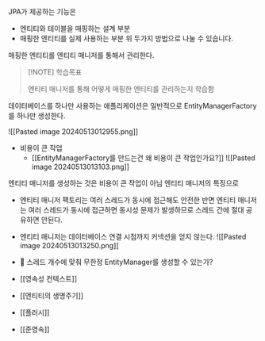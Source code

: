 
JPA가 제공하는 기능은 
- 엔티티와 테이블을 매핑하는 설계 부분
- 매핑한 엔티티를 실제 사용하는 부분
위 두가지 방법으로 나눌 수 있습니다. 


매핑한 엔티티를 엔티티 매니저를 통해서 관리한다. 

> [!NOTE] 학습목표
> 
> 엔티티 매니저를 통해 어떻게 매핑한 엔티티를 관리하는지 학습함



데이터베이스를 하나만 사용하는 애플리케이션은 일반적으로 EntityManagerFactory를 하나만 생성한다.

![[Pasted image 20240513012955.png]]
- 비용이 큰 작업
	- [[EntityManagerFactory를 만드는건 왜 비용이 큰 작업인가요?]]
![[Pasted image 20240513013103.png]]

엔티티 매니저를 생성하는 것은 비용이 큰 작업이 아님
엔티티 매니저의 특징으로
- 엔티티 매니저 팩토리는 여러 스레드가 동시에 접근해도 안전한 반면 엔티티 매니저는 여러 스레드가 동시에 접근하면 동시성 문제가 발생하므로 스레드 간에 절대 공유하면 안된다.
- 엔티티 매니저는 데이터베이스 연결 시점까지 커넥션을 얻지 않는다.
![[Pasted image 20240513013250.png]]

- 🤔 스레드 개수에 맞춰 무한정 EntityManager를 생성할 수 있는가?


- [[영속성 컨텍스트]]
- [[엔티티의 생명주기]]
- [[플러시]]
- [[준영속]]